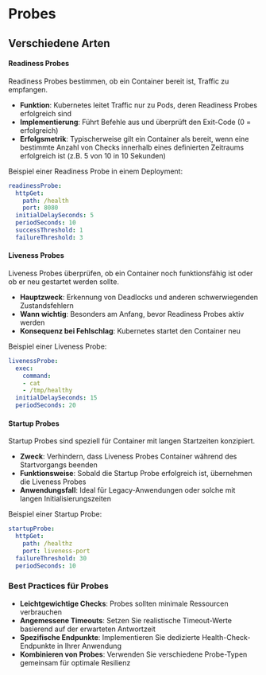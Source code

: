 # Probes
## Verschiedene Arten
#### Readiness Probes

Readiness Probes bestimmen, ob ein Container bereit ist, Traffic zu empfangen.

- **Funktion**: Kubernetes leitet Traffic nur zu Pods, deren Readiness Probes erfolgreich sind
- **Implementierung**: Führt Befehle aus und überprüft den Exit-Code (0 = erfolgreich)
- **Erfolgsmetrik**: Typischerweise gilt ein Container als bereit, wenn eine bestimmte Anzahl von Checks innerhalb eines definierten Zeitraums erfolgreich ist (z.B. 5 von 10 in 10 Sekunden)

Beispiel einer Readiness Probe in einem Deployment:

```yaml
readinessProbe:
  httpGet:
    path: /health
    port: 8080
  initialDelaySeconds: 5
  periodSeconds: 10
  successThreshold: 1
  failureThreshold: 3
```

#### Liveness Probes

Liveness Probes überprüfen, ob ein Container noch funktionsfähig ist oder ob er neu gestartet werden sollte.

- **Hauptzweck**: Erkennung von Deadlocks und anderen schwerwiegenden Zustandsfehlern
- **Wann wichtig**: Besonders am Anfang, bevor Readiness Probes aktiv werden
- **Konsequenz bei Fehlschlag**: Kubernetes startet den Container neu

Beispiel einer Liveness Probe:

```yaml
livenessProbe:
  exec:
    command:
    - cat
    - /tmp/healthy
  initialDelaySeconds: 15
  periodSeconds: 20
```

#### Startup Probes

Startup Probes sind speziell für Container mit langen Startzeiten konzipiert.

- **Zweck**: Verhindern, dass Liveness Probes Container während des Startvorgangs beenden
- **Funktionsweise**: Sobald die Startup Probe erfolgreich ist, übernehmen die Liveness Probes
- **Anwendungsfall**: Ideal für Legacy-Anwendungen oder solche mit langen Initialisierungszeiten

Beispiel einer Startup Probe:

```yaml
startupProbe:
  httpGet:
    path: /healthz
    port: liveness-port
  failureThreshold: 30
  periodSeconds: 10
```

### Best Practices für Probes

- **Leichtgewichtige Checks**: Probes sollten minimale Ressourcen verbrauchen
- **Angemessene Timeouts**: Setzen Sie realistische Timeout-Werte basierend auf der erwarteten Antwortzeit
- **Spezifische Endpunkte**: Implementieren Sie dedizierte Health-Check-Endpunkte in Ihrer Anwendung
- **Kombinieren von Probes**: Verwenden Sie verschiedene Probe-Typen gemeinsam für optimale Resilienz